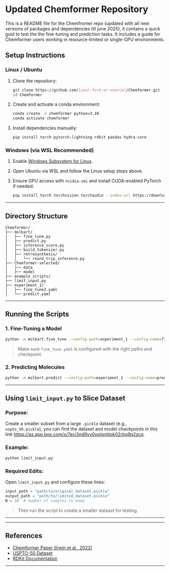 # Updated Chemformer Repository

This is a README file for the Chemfromer repo (updated with all new versions of packages and dependencies till june 2025), it contains a quick guid to test the the fine-tuning and prediction tasks. It includes a guide for Chemformer users working in resource-limited or single-GPU environments.

## Setup Instructions

### Linux / Ubuntu

1. Clone the repository:

   ```bash
   git clone https://github.com/[your-fork-or-source]/Chemformer.git
   cd Chemformer
   ```

2. Create and activate a conda environment:

   ```bash
   conda create -n chemformer python=3.10
   conda activate chemformer
   ```

3. Install dependencies manually:

   ```bash
   pip install torch pytorch-lightning rdkit pandas hydra-core
   ```

### Windows (via WSL Recommended)

1. Enable [Windows Subsystem for Linux](https://learn.microsoft.com/en-us/windows/wsl/install).
2. Open Ubuntu via WSL and follow the Linux setup steps above.
3. Ensure GPU access with `nvidia-smi` and install CUDA-enabled PyTorch if needed:

   ```bash
   pip install torch torchvision torchaudio --index-url https://download.pytorch.org/whl/cu118
   ```

---

## Directory Structure

```
Chemformer/
├── molbart/
│   ├── fine_tune.py
│   ├── predict.py
│   ├── inference_score.py
│   ├── build_tokenizer.py
│   ├── retrosynthesis/
│   │   └── round_trip_inference.py
├── Chemformer-selected/
│   ├── data
│   ├── model
├── example_scripts/
├── limit_input.py
├── experiment_1/
│   ├── fine_tune2.yaml
│   └── predict.yaml
```

---

##  Running the Scripts

### 1. Fine-Tuning a Model

```bash
python -m molbart.fine_tune --config-path=experiment_1 --config-name=fine_tune2.yaml
```

> Make sure `fine_tune.yaml` is configured with the right paths and checkpoint.

### 2. Predicting Molecules

```bash
python -m molbart.predict --config-path=experiment_1 --config-name=predict.yaml
```
---

## Using `limit_input.py` to Slice Dataset

### Purpose:

Create a smaller subset from a large `.pickle` dataset (e.g., `uspto_50.pickle`), you can find the dataset and model chackpoints in this link https://az.app.box.com/s/7eci3nd9vy0xplqniitpk02rbg9q2zcq.

### Example:

```bash
python limit_input.py
```

### Required Edits:

Open `limit_input.py` and configure these lines:

```python
input_path = "path/to/original_dataset.pickle"
output_path = "path/to/limited_dataset.pickle"
N = 10  # number of samples to keep
```

> Then run the script to create a smaller dataset for testing.

---


---

## References

* [Chemformer Paper (Irwin et al., 2022)](https://arxiv.org/abs/2106.09430)
* [USPTO-50 Dataset](https://figshare.com/articles/dataset/USPTO_reaction_dataset/5104873)
* [RDKit Documentation](https://www.rdkit.org/docs/index.html)

---

